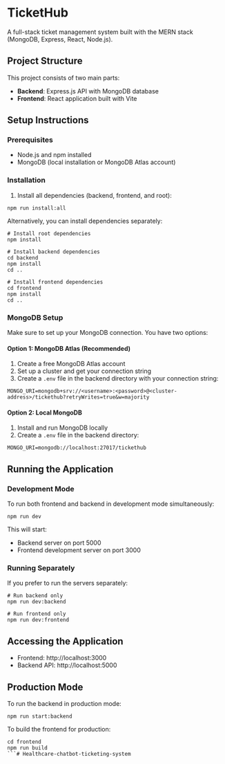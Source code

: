 # TicketHub

A full-stack ticket management system built with the MERN stack (MongoDB, Express, React, Node.js).

## Project Structure

This project consists of two main parts:

- **Backend**: Express.js API with MongoDB database
- **Frontend**: React application built with Vite

## Setup Instructions

### Prerequisites

- Node.js and npm installed
- MongoDB (local installation or MongoDB Atlas account)

### Installation

1. Install all dependencies (backend, frontend, and root):

```
npm run install:all
```

Alternatively, you can install dependencies separately:

```
# Install root dependencies
npm install

# Install backend dependencies
cd backend
npm install
cd ..

# Install frontend dependencies
cd frontend
npm install
cd ..
```

### MongoDB Setup

Make sure to set up your MongoDB connection. You have two options:

#### Option 1: MongoDB Atlas (Recommended)

1. Create a free MongoDB Atlas account
2. Set up a cluster and get your connection string
3. Create a `.env` file in the backend directory with your connection string:

```
MONGO_URI=mongodb+srv://<username>:<password>@<cluster-address>/tickethub?retryWrites=true&w=majority
```

#### Option 2: Local MongoDB

1. Install and run MongoDB locally
2. Create a `.env` file in the backend directory:

```
MONGO_URI=mongodb://localhost:27017/tickethub
```

## Running the Application

### Development Mode

To run both frontend and backend in development mode simultaneously:

```
npm run dev
```

This will start:
- Backend server on port 5000
- Frontend development server on port 3000

### Running Separately

If you prefer to run the servers separately:

```
# Run backend only
npm run dev:backend

# Run frontend only
npm run dev:frontend
```

## Accessing the Application

- Frontend: http://localhost:3000
- Backend API: http://localhost:5000

## Production Mode

To run the backend in production mode:

```
npm run start:backend
```

To build the frontend for production:

```
cd frontend
npm run build
```#   H e a l t h c a r e - c h a t b o t - t i c k e t i n g - s y s t e m  
 